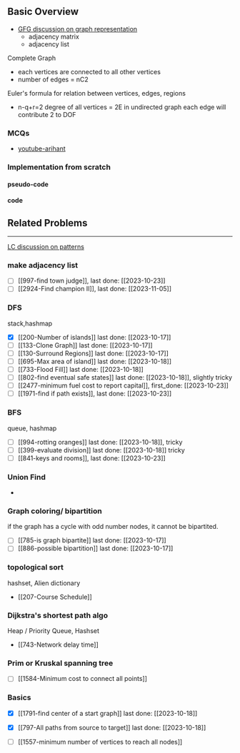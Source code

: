## Basic Overview
- [GFG discussion on graph representation](https://www.geeksforgeeks.org/graph-and-its-representations/)
	- adjacency matrix
	- adjacency list

Complete Graph
- each vertices are connected to all other vertices
- number of edges = nC2

 Euler's formula for relation between vertices, edges, regions
- n-q+r=2
degree of all vertices = 2E
in undirected graph each edge will contribute 2 to DOF

### MCQs
- [youtube-arihant](https://www.youtube.com/watch?v=65xbJTJvyHI&t=37s)

### Implementation from scratch
#### pseudo-code

#### code

## Related Problems
---
[LC discussion on patterns](https://leetcode.com/discuss/study-guide/655708/Graph-For-Beginners-Problems-or-Pattern-or-Sample-Solutions)

### make adjacency list 
- [ ] [[997-find town judge]], last done: [[2023-10-23]]
- [ ] [[2924-Find champion II]], last done: [[2023-11-05]]

### DFS
stack,hashmap
- [x] [[200-Number of islands]] last done: [[2023-10-17]]
- [ ] [[133-Clone Graph]] last done: [[2023-10-17]]
- [ ] [[130-Surround Regions]] last done: [[2023-10-17]]
- [ ] [[695-Max area of island]] last done: [[2023-10-18]]
- [ ] [[733-Flood Fill]] last done: [[2023-10-18]]
- [ ] [[802-find eventual safe states]] last done: [[2023-10-18]], slightly tricky
- [ ] [[2477-minimum fuel cost to report capital]], first_done: [[2023-10-23]]
- [ ] [[1971-find if path exists]], last done: [[2023-10-23]]

### BFS
queue, hashmap
- [ ] [[994-rotting oranges]] last done: [[2023-10-18]], tricky
- [ ] [[399-evaluate division]] last done: [[2023-10-18]] tricky
- [ ] [[841-keys and rooms]], last done: [[2023-10-23]]
### Union Find
-

### Graph coloring/ bipartition
if the graph has a cycle with odd number nodes, it cannot be bipartited.
- [ ] [[785-is graph bipartite]] last done: [[2023-10-17]]
- [ ] [[886-possible bipartition]] last done: [[2023-10-17]]
### topological sort
hashset, Alien dictionary
- [[207-Course Schedule]]

### Dijkstra's shortest path algo
Heap / Priority Queue, Hashset
- [[743-Network delay time]]
### Prim or Kruskal spanning tree
- [ ] [[1584-Minimum cost to connect all points]]


### Basics
- [x] [[1791-find center of a start graph]] last done: [[2023-10-18]]
- [x] [[797-All paths from source to target]] last done: [[2023-10-18]]
- [ ] [[1557-minimum number of vertices to reach all nodes]]


